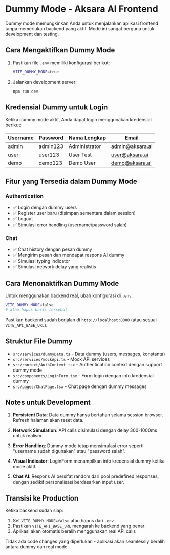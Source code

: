 # Dummy Mode - Aksara AI Frontend

Dummy mode memungkinkan Anda untuk menjalankan aplikasi frontend tanpa memerlukan backend yang aktif. Mode ini sangat berguna untuk development dan testing.

## Cara Mengaktifkan Dummy Mode

1. Pastikan file `.env` memiliki konfigurasi berikut:
   ```bash
   VITE_DUMMY_MODE=true
   ```

2. Jalankan development server:
   ```bash
   npm run dev
   ```

## Kredensial Dummy untuk Login

Ketika dummy mode aktif, Anda dapat login menggunakan kredensial berikut:

| Username | Password | Nama Lengkap    | Email            |
|----------|----------|-----------------|------------------|
| admin    | admin123 | Administrator   | admin@aksara.ai  |
| user     | user123  | User Test       | user@aksara.ai   |
| demo     | demo123  | Demo User       | demo@aksara.ai   |

## Fitur yang Tersedia dalam Dummy Mode

### Authentication
- ✅ Login dengan dummy users
- ✅ Register user baru (disimpan sementara dalam session)
- ✅ Logout
- ✅ Simulasi error handling (username/password salah)

### Chat
- ✅ Chat history dengan pesan dummy
- ✅ Mengirim pesan dan mendapat respons AI dummy
- ✅ Simulasi typing indicator
- ✅ Simulasi network delay yang realistis

## Cara Menonaktifkan Dummy Mode

Untuk menggunakan backend real, ubah konfigurasi di `.env`:

```bash
VITE_DUMMY_MODE=false
# atau hapus baris tersebut
```

Pastikan backend sudah berjalan di `http://localhost:8000` (atau sesuai `VITE_API_BASE_URL`).

## Struktur File Dummy

- `src/services/dummyData.ts` - Data dummy (users, messages, konstanta)
- `src/services/mockApi.ts` - Mock API services
- `src/context/AuthContext.tsx` - Authentication context dengan support dummy mode
- `src/components/LoginForm.tsx` - Form login dengan info kredensial dummy
- `src/pages/ChatPage.tsx` - Chat page dengan dummy messages

## Notes untuk Development

1. **Persistent Data**: Data dummy hanya bertahan selama session browser. Refresh halaman akan reset data.

2. **Network Simulation**: API calls disimulasi dengan delay 300-1000ms untuk realism.

3. **Error Handling**: Dummy mode tetap mensimulasi error seperti "username sudah digunakan" atau "password salah".

4. **Visual Indicator**: LoginForm menampilkan info kredensial dummy ketika mode aktif.

5. **Chat AI**: Respons AI bersifat random dari pool predefined responses, dengan sedikit personalisasi berdasarkan input user.

## Transisi ke Production

Ketika backend sudah siap:

1. Set `VITE_DUMMY_MODE=false` atau hapus dari `.env`
2. Pastikan `VITE_API_BASE_URL` mengarah ke backend yang benar
3. Aplikasi akan otomatis beralih menggunakan real API calls

Tidak ada code changes yang diperlukan - aplikasi akan seamlessly beralih antara dummy dan real mode.